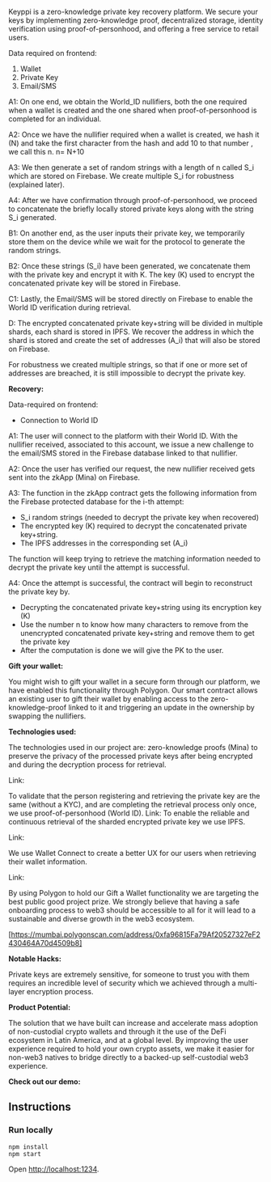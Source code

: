 

Keyppi is a zero-knowledge private key recovery platform. We secure your keys by implementing zero-knowledge proof, decentralized storage, identity verification using proof-of-personhood, and offering a free service to retail users.

Data required on frontend: 

1. Wallet 
2. Private Key
3. Email/SMS

A1: On one end, we obtain the World_ID  nullifiers, both the one required when a wallet is created and the one shared when proof-of-personhood is completed for an individual.

A2: Once we have the nullifier required when a wallet is created, we hash it (N) and take the first character from the hash and add 10 to that number , we call this n. n= N+10 

A3: We then generate a set of random strings with a length of n called S_i which are stored on Firebase. We create multiple S_i for robustness (explained later).

A4: After we have confirmation through proof-of-personhood, we proceed to concatenate the briefly locally stored private keys along with the string S_i generated. 

B1: On another end, as the user inputs their private key, we temporarily store them on the device while we wait for the protocol to generate the random strings. 

B2: Once these strings (S_i) have been generated, we concatenate them with the private key and encrypt it with K. The key (K) used to encrypt the concatenated private key will be stored in Firebase. 

C1: Lastly, the Email/SMS will be stored directly on Firebase to enable the World ID verification during retrieval.

D: The encrypted concatenated private key+string will be divided in multiple shards, each shard is stored in IPFS. We recover the address in which the shard is stored and create the set of addresses (A_i) that will also be stored on Firebase. 

For robustness we created multiple strings, so that if one or more set of addresses are breached, it is still impossible to decrypt the private key.

**Recovery:**

Data-required on frontend:

- Connection to World ID

A1: The user will connect to the platform with their World ID. With the nullifier received, associated to this account, we issue a new challenge to the email/SMS stored in the Firebase database linked to that nullifier.   

A2: Once the user has verified our request, the new nullifier received gets sent into the zkApp (Mina) on Firebase.

A3: The function in the zkApp contract gets the following information from the Firebase protected database for the i-th attempt:

- S_i random strings (needed to decrypt the private key when recovered)
- The encrypted key (K) required to decrypt the concatenated private key+string.
- The IPFS addresses in the corresponding set (A_i)

The function will keep trying to retrieve the matching information needed to decrypt the private key until the attempt is successful. 

A4: Once the attempt is successful, the contract will begin to reconstruct the private key by.

- Decrypting the concatenated private key+string using its encryption key (K)
- Use the number n to know how many characters to remove from the unencrypted concatenated private key+string and remove them to get the private key
- After the computation is done we will give the PK to the user.

**Gift your wallet:**

You might wish to gift your wallet in a secure form through our platform, we have enabled this functionality through Polygon. Our smart contract allows an existing user to gift their wallet by enabling access to the zero-knowledge-proof linked to it and triggering an update in the ownership by swapping the nullifiers.

**Technologies used:**

The technologies used in our project are: zero-knowledge proofs (Mina) to preserve the privacy of the processed private keys after being encrypted and during the decryption process for retrieval. 

Link: 

To validate that the person registering and retrieving the private key are the same (without a KYC), and are completing the retrieval process only once, we use proof-of-personhood (World ID). 
Link:
To enable the reliable and continuous retrieval of the sharded encrypted private key we use IPFS. 

Link:

We use Wallet Connect to create a better UX for our users when retrieving their wallet information.

Link: 

By using Polygon to hold our Gift a Wallet functionality we are targeting the best public good project prize. We strongly believe that having a safe onboarding process to web3 should be accessible to all for it will lead to a sustainable and diverse growth in the web3 ecosystem. 

[https://mumbai.polygonscan.com/address/0xfa96815Fa79Af20527327eF2430464A70d4509b8]

**Notable Hacks:**

Private keys are extremely sensitive, for someone to trust you with them requires an incredible level of security which we achieved through a multi-layer encryption process. 

**Product Potential:**

The solution that we have built can increase and accelerate mass adoption of non-custodial crypto wallets and through it the use of the DeFi ecosystem in Latin America, and at a global level. By improving the user experience required to hold your own crypto assets, we make it easier for non-web3 natives to bridge directly to a backed-up self-custodial web3 experience.

**Check out our demo:**



## Instructions

### Run locally
```
npm install
npm start
```
Open [http://localhost:1234](http://localhost:1234).

